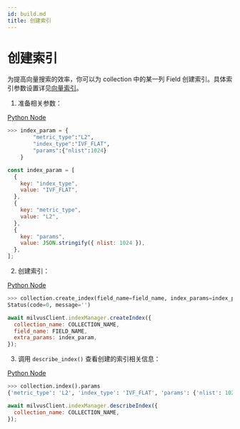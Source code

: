 ```yaml
---
id: build.md
title: 创建索引
---
```


# 创建索引
为提高向量搜索的效率，你可以为 collection 中的某一列 Field 创建索引。具体索引参数设置详见[向量索引](index.md)。

1. 准备相关参数：


<div class="multipleCode">

  <a href="?python">Python </a>
  <a href="?javascript">Node</a>
</div>



```python
>>> index_param = {
        "metric_type":"L2",
        "index_type":"IVF_FLAT",
        "params":{"nlist":1024}
    }
```

```javascript
const index_param = [
  {
    key: "index_type",
    value: "IVF_FLAT",
  },
  {
    key: "metric_type",
    value: "L2",
  },
  {
    key: "params",
    value: JSON.stringify({ nlist: 1024 }),
  },
];
```

2. 创建索引：


<div class="multipleCode">

  <a href="?python">Python </a>
  <a href="?javascript">Node</a>
</div>


```python
>>> collection.create_index(field_name=field_name, index_params=index_param)
Status(code=0, message='')
```

```javascript
await milvusClient.indexManager.createIndex({
  collection_name: COLLECTION_NAME,
  field_name: FIELD_NAME,
  extra_params: index_param,
});
```

3. 调用 `describe_index()` 查看创建的索引相关信息：

<div class="multipleCode">

  <a href="?python">Python </a>
  <a href="?javascript">Node</a>
</div>



```python
>>> collection.index().params
{'metric_type': 'L2', 'index_type': 'IVF_FLAT', 'params': {'nlist': 1024}}
```

```javascript
await milvusClient.indexManager.describeIndex({
  collection_name: COLLECTION_NAME,
});
```
